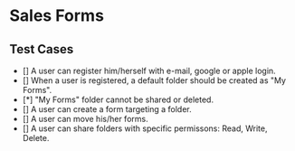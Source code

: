# Sales Forms

## Test Cases

- [] A user can register him/herself with e-mail, google or apple login.
- [] When a user is registered, a default folder should be created as "My Forms".
- [*] "My Forms" folder cannot be shared or deleted.
- [] A user can create a form targeting a folder.
- [] A user can move his/her forms.
- [] A user can share folders with specific permissons: Read, Write, Delete.
